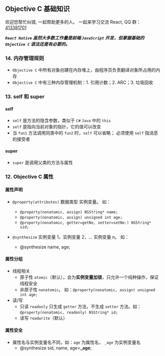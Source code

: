 ## Objective C 基础知识

欢迎您帮忙纠错, 一起帮助更多的人。 一起来学习交流 React, QQ 群：[413381701](http://shang.qq.com/wpa/qunwpa?idkey=3b9474dacbf35e4a9659e89399758406e510e5b8a3f81109f7d07efaadc6056d)

**_`React Native` 虽然大多数工作量是前端 `JavaScript` 开发，但掌握基础的 `Objective C` 语法还是有必要的。_**

### 14. 内存管理规则

* `Objective C` 中所有对象创建在内存堆上，由程序员负责翻译对象所占用的内存
* `Objective C` 中有三种内存管理机制：1. 引用计数；2. ARC；3. 垃圾回收

### 13. self 和 super

#### self

* `self` 是方法的隐含参数，类似于 `C#` `Java` 中的 `this`
* `self` 是指向当前对象的指针，它的值可以改变
* 当 `fun1` 方法调用同类中的 `fun2` 时，`self` 可以省略； 必须使用 `self` 指消息的接受者

#### super

* `super` 是调用父类的方法与属性

### 12. Objective C 属性

#### 属性声明

* `@property(attributes)` 数据类型 实例变量。 如：

  * `@property(nonatomic, assign) NSString* name;`
  * `@property(nonatomic, assign) unsigned int age;`
  * `@property(nonatomic, getter=getNo, setter=setNo:) NSString* sid;`

* `@synthesize` 实例变量 1，实例变量 2，... 实例变量 n。 如：
  * @synthesize name, age;

#### 属性分组

* 线程相关
  * 原子性 `atomic`（默认），会为**实例变量加锁**，只允许一个纯种操作，保证线程安全
  * 非原子性 `nonatomic`。 如：`@property(nonatomic, assign) unsigned int age;`
* 读/写
  * 只读 `readonly` 只生成 `getter` 方法，不生成 `setter` 方法。如：`@property(nonatomic, readonly) NSString* id;`
  * 读写 `readwrite`（默认）

#### 属性安全

* 属性名与实例变量名不同，如：`age` 为属性名， `_age` 为实例变量名
  * @synthesize sid, name, age=**\_age**;
